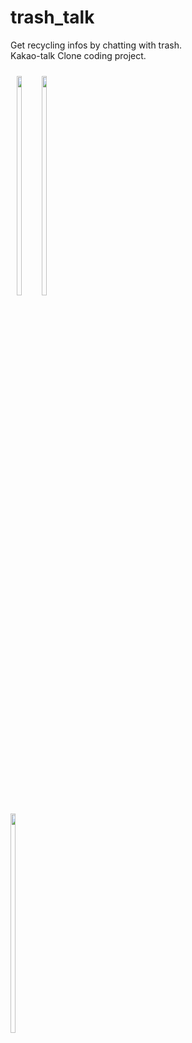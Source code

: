 # trash_talk

Get recycling infos by chatting with trash. <br/>
Kakao-talk Clone coding project. <br/>

<div style="display:inline-block;">
  <img src="https://user-images.githubusercontent.com/75126613/130450000-7d8b3a04-0795-4ed9-bc46-4c3f2ad8266b.png" style="margin: 10px;" width="30%" height="30%">
  <img src="https://user-images.githubusercontent.com/75126613/130450013-6945487d-77db-4c70-b204-280023e7958f.png" width="30%" height="30%">
  <img src="https://user-images.githubusercontent.com/75126613/130451788-b91f279e-2715-43ce-9bbb-5d09a7e09fda.png" width="30%" height="30%">
</div>
